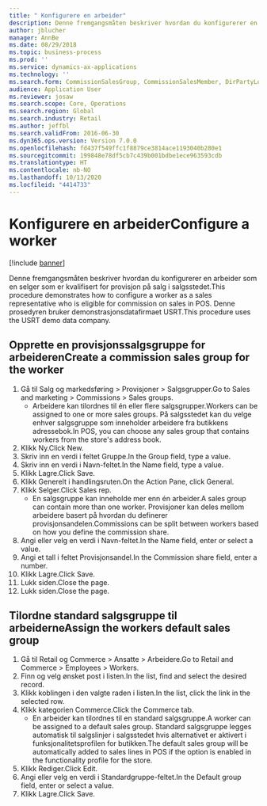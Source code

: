 ```yaml
---
title: " Konfigurere en arbeider"
description: Denne fremgangsmåten beskriver hvordan du konfigurerer en arbeider som en selger som er kvalifisert for provisjon på salg i salgsstedet.
author: jblucher
manager: AnnBe
ms.date: 08/29/2018
ms.topic: business-process
ms.prod: ''
ms.service: dynamics-ax-applications
ms.technology: ''
ms.search.form: CommissionSalesGroup, CommissionSalesMember, DirPartyLookup, HcmWorker
audience: Application User
ms.reviewer: josaw
ms.search.scope: Core, Operations
ms.search.region: Global
ms.search.industry: Retail
ms.author: jeffbl
ms.search.validFrom: 2016-06-30
ms.dyn365.ops.version: Version 7.0.0
ms.openlocfilehash: fd437f549ffc1f8879ce3814ace1193040b280e1
ms.sourcegitcommit: 199848e78df5cb7c439b001bdbe1ece963593cdb
ms.translationtype: HT
ms.contentlocale: nb-NO
ms.lasthandoff: 10/13/2020
ms.locfileid: "4414733"
---
```

# <a name="configure-a-worker"></a><span data-ttu-id="41774-103"> Konfigurere en arbeider</span><span class="sxs-lookup"><span data-stu-id="41774-103">Configure a worker</span></span>

[!include [banner](../includes/banner.md)]

<span data-ttu-id="41774-104">Denne fremgangsmåten beskriver hvordan du konfigurerer en arbeider som en selger som er kvalifisert for provisjon på salg i salgsstedet.</span><span class="sxs-lookup"><span data-stu-id="41774-104">This procedure demonstrates how to configure a worker as a sales representative who is eligible for commission on sales in POS.</span></span> <span data-ttu-id="41774-105">Denne prosedyren bruker demonstrasjonsdatafirmaet USRT.</span><span class="sxs-lookup"><span data-stu-id="41774-105">This procedure uses the USRT demo data company.</span></span>


## <a name="create-a-commission-sales-group-for-the-worker"></a><span data-ttu-id="41774-106">Opprette en provisjonssalgsgruppe for arbeideren</span><span class="sxs-lookup"><span data-stu-id="41774-106">Create a commission sales group for the worker</span></span>
1. <span data-ttu-id="41774-107">Gå til Salg og markedsføring > Provisjoner > Salgsgrupper.</span><span class="sxs-lookup"><span data-stu-id="41774-107">Go to Sales and marketing > Commissions > Sales groups.</span></span>
    * <span data-ttu-id="41774-108">Arbeidere kan tilordnes til én eller flere salgsgrupper.</span><span class="sxs-lookup"><span data-stu-id="41774-108">Workers can be assigned to one or more sales groups.</span></span> <span data-ttu-id="41774-109">På salgsstedet kan du velge enhver salgsgruppe som inneholder arbeidere fra butikkens adressebok.</span><span class="sxs-lookup"><span data-stu-id="41774-109">In POS, you can choose any sales group that contains workers from the store's address book.</span></span>  
2. <span data-ttu-id="41774-110">Klikk Ny.</span><span class="sxs-lookup"><span data-stu-id="41774-110">Click New.</span></span>
3. <span data-ttu-id="41774-111">Skriv inn en verdi i feltet Gruppe.</span><span class="sxs-lookup"><span data-stu-id="41774-111">In the Group field, type a value.</span></span>
4. <span data-ttu-id="41774-112">Skriv inn en verdi i Navn-feltet.</span><span class="sxs-lookup"><span data-stu-id="41774-112">In the Name field, type a value.</span></span>
5. <span data-ttu-id="41774-113">Klikk Lagre.</span><span class="sxs-lookup"><span data-stu-id="41774-113">Click Save.</span></span>
6. <span data-ttu-id="41774-114">Klikk Generelt i handlingsruten.</span><span class="sxs-lookup"><span data-stu-id="41774-114">On the Action Pane, click General.</span></span>
7. <span data-ttu-id="41774-115">Klikk Selger.</span><span class="sxs-lookup"><span data-stu-id="41774-115">Click Sales rep.</span></span>
    * <span data-ttu-id="41774-116">En salgsgruppe kan inneholde mer enn én arbeider.</span><span class="sxs-lookup"><span data-stu-id="41774-116">A sales group can contain more than one worker.</span></span> <span data-ttu-id="41774-117">Provisjoner kan deles mellom arbeidere basert på hvordan du definerer provisjonsandelen.</span><span class="sxs-lookup"><span data-stu-id="41774-117">Commissions can be split between workers based on how you define the commission share.</span></span>  
8. <span data-ttu-id="41774-118">Angi eller velg en verdi i Navn-feltet.</span><span class="sxs-lookup"><span data-stu-id="41774-118">In the Name field, enter or select a value.</span></span>
9. <span data-ttu-id="41774-119">Angi et tall i feltet Provisjonsandel.</span><span class="sxs-lookup"><span data-stu-id="41774-119">In the Commission share field, enter a number.</span></span>
10. <span data-ttu-id="41774-120">Klikk Lagre.</span><span class="sxs-lookup"><span data-stu-id="41774-120">Click Save.</span></span>
11. <span data-ttu-id="41774-121">Lukk siden.</span><span class="sxs-lookup"><span data-stu-id="41774-121">Close the page.</span></span>
12. <span data-ttu-id="41774-122">Lukk siden.</span><span class="sxs-lookup"><span data-stu-id="41774-122">Close the page.</span></span>

## <a name="assign-the-workers-default-sales-group"></a><span data-ttu-id="41774-123">Tilordne standard salgsgruppe til arbeiderne</span><span class="sxs-lookup"><span data-stu-id="41774-123">Assign the workers default sales group</span></span>
1. <span data-ttu-id="41774-124">Gå til Retail og Commerce > Ansatte > Arbeidere.</span><span class="sxs-lookup"><span data-stu-id="41774-124">Go to Retail and Commerce > Employees > Workers.</span></span>
2. <span data-ttu-id="41774-125">Finn og velg ønsket post i listen.</span><span class="sxs-lookup"><span data-stu-id="41774-125">In the list, find and select the desired record.</span></span>
3. <span data-ttu-id="41774-126">Klikk koblingen i den valgte raden i listen.</span><span class="sxs-lookup"><span data-stu-id="41774-126">In the list, click the link in the selected row.</span></span>
4. <span data-ttu-id="41774-127">Klikk kategorien Commerce.</span><span class="sxs-lookup"><span data-stu-id="41774-127">Click the Commerce tab.</span></span>
    * <span data-ttu-id="41774-128">En arbeider kan tilordnes til en standard salgsgruppe.</span><span class="sxs-lookup"><span data-stu-id="41774-128">A worker can be assigned to a default sales group.</span></span> <span data-ttu-id="41774-129">Standard salgsgruppe legges automatisk til salgslinjer i salgsstedet hvis alternativet er aktivert i funksjonalitetsprofilen for butikken.</span><span class="sxs-lookup"><span data-stu-id="41774-129">The default sales group will be automatically added to sales lines in POS if the option is enabled in the functionality profile for the store.</span></span>  
5. <span data-ttu-id="41774-130">Klikk Rediger.</span><span class="sxs-lookup"><span data-stu-id="41774-130">Click Edit.</span></span>
6. <span data-ttu-id="41774-131">Angi eller velg en verdi i Standardgruppe-feltet.</span><span class="sxs-lookup"><span data-stu-id="41774-131">In the Default group field, enter or select a value.</span></span>
7. <span data-ttu-id="41774-132">Klikk Lagre.</span><span class="sxs-lookup"><span data-stu-id="41774-132">Click Save.</span></span>

